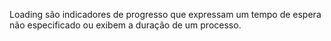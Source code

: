 Loading são indicadores de progresso que expressam um tempo de espera não especificado ou exibem a duração de um processo.